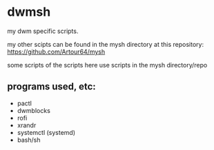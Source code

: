 # dwmsh
my dwm specific scripts.

my other scipts can be found in the mysh directory at this repository: https://github.com/Artour64/mysh

some scripts of the scripts here use scripts in the mysh directory/repo

## programs used, etc:
 - pactl
 - dwmblocks
 - rofi
 - xrandr
 - systemctl (systemd)
 - bash/sh
